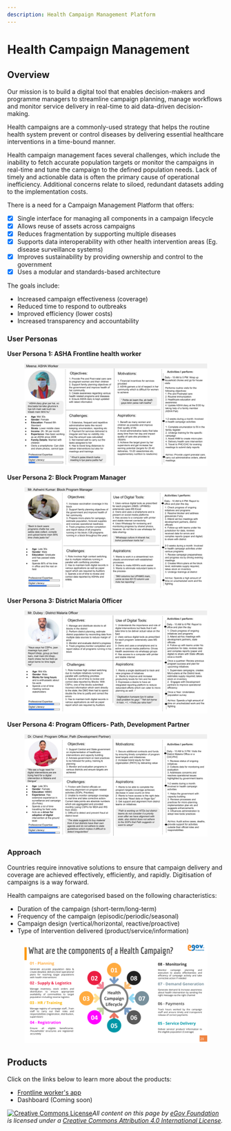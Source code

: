 ```yaml
---
description: Health Campaign Management Platform
---
```


# Health Campaign Management

## Overview

Our mission is to build a digital tool that enables decision-makers and programme managers to streamline campaign planning, manage workflows and monitor service delivery in real-time to aid data-driven decision-making.&#x20;

Health campaigns are a commonly-used strategy that helps the routine health system prevent or control diseases by delivering essential healthcare interventions in a time-bound manner.

Health campaign management faces several challenges, which include the inability to fetch accurate population targets or monitor the campaigns in real-time and tune the campaign to the defined population needs. Lack of timely and actionable data is often the primary cause of operational inefficiency. Additional concerns relate to siloed, redundant datasets adding to the implementation costs.&#x20;

There is a need for a Campaign Management Platform that offers:&#x20;

* [x] Single interface for managing all components in a campaign lifecycle&#x20;
* [x] Allows reuse of assets across campaigns&#x20;
* [x] Reduces fragmentation by supporting multiple diseases&#x20;
* [x] Supports data interoperability with other health intervention areas (Eg. disease surveillance systems)&#x20;
* [x] Improves sustainability by providing ownership and control to the government&#x20;
* [x] Uses a modular and standards-based architecture

The goals include:

* Increased campaign effectiveness (coverage)
* Reduced time to respond to outbreaks&#x20;
* Improved efficiency (lower costs)&#x20;
* Increased transparency and accountability

### **User Personas**

**User Persona 1: ASHA Frontline health worker**

<figure><img src="../.gitbook/assets/Health Campaign Landscape_ Process map &#x26; User Persona (4).png" alt=""><figcaption></figcaption></figure>

**User Persona 2: Block Program Manager**

<figure><img src="../.gitbook/assets/Health Campaign Landscape_ Process map &#x26; User Persona (1).png" alt=""><figcaption></figcaption></figure>

**User Persona 3: District Malaria Officer**

<figure><img src="../.gitbook/assets/Health Campaign Landscape_ Process map &#x26; User Persona (6).png" alt=""><figcaption></figcaption></figure>

**User Persona 4: Program Officers- Path, Development Partner**

<figure><img src="../.gitbook/assets/Health Campaign Landscape_ Process map &#x26; User Persona (7).png" alt=""><figcaption></figcaption></figure>

### Approach

Countries require innovative solutions to ensure that campaign delivery and coverage are achieved effectively, efficiently, and rapidly. Digitisation of campaigns is a way forward.

Health campaigns are categorised based on the following characteristics:&#x20;

* Duration of the campaign (short-term/long-term)&#x20;
* Frequency of the campaign (episodic/periodic/seasonal)&#x20;
* Campaign design (vertical/horizontal, reactive/proactive)&#x20;
* Type of Intervention delivered (product/service/information)

<figure><img src="../.gitbook/assets/Health Campaign Management Platform - Gate 1.png" alt=""><figcaption></figcaption></figure>

## Products

Click on the links below to learn more about the products:

* [Frontline worker's app](health-campaign-management/frontline-workers-app.md)
* Dashboard (Coming soon)



[![Creative Commons License](https://i.creativecommons.org/l/by/4.0/80x15.png)_​_](http://creativecommons.org/licenses/by/4.0/)_All content on this page by_ [_eGov Foundation_](https://egov.org.in/) _is licensed under a_ [_Creative Commons Attribution 4.0 International License_](http://creativecommons.org/licenses/by/4.0/)_._
